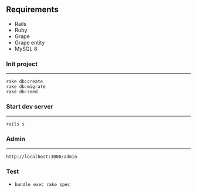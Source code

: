## Requirements

- Rails
- Ruby
- Grape
- Grape entity
- MySQL 8

### Init project

---

```
rake db:create
rake db:migrate
rake db:seed
```

### Start dev server

---

```
rails s
```

### Admin

---

```
http://localhost:3000/admin
```

### Test

- `bundle exec rake spec`
